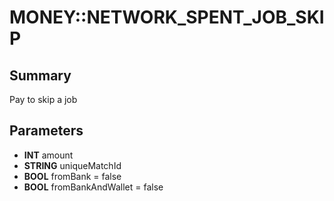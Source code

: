 # MONEY::NETWORK_SPENT_JOB_SKIP

## Summary
Pay to skip a job

## Parameters
* **INT** amount
* **STRING** uniqueMatchId
* **BOOL** fromBank = false
* **BOOL** fromBankAndWallet = false
